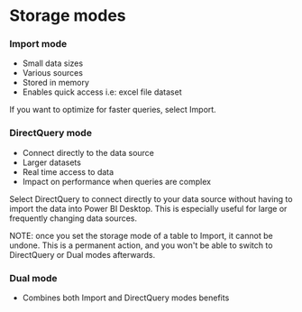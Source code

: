# Storage modes
### Import mode
- Small data sizes
- Various sources
- Stored in memory
- Enables quick access
i.e: excel file dataset

If you want to optimize for faster queries, select Import.

### DirectQuery mode
- Connect directly to the data source
- Larger datasets
- Real time access to data
- Impact on performance when queries are complex

Select DirectQuery to connect directly to your data source without having to import the data into Power BI Desktop. This is especially useful for large or frequently changing data sources.

NOTE: once you set the storage mode of a table to Import, it cannot be undone. This is a permanent action, and you won't be able to switch to DirectQuery or Dual modes afterwards.

### Dual mode
- Combines both Import and DirectQuery modes benefits
